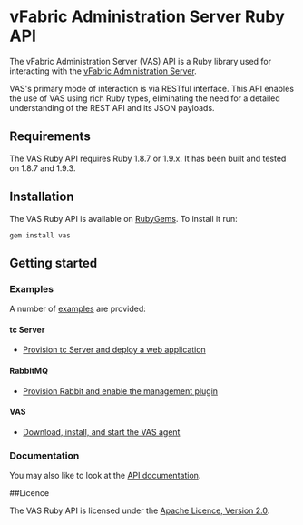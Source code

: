 # vFabric Administration Server Ruby API

The vFabric Administration Server (VAS) API is a Ruby library used for interacting with the
[vFabric Administration Server](https://www.vmware.com/support/pubs/vfabric-vas.html).

VAS's primary mode of interaction is via RESTful interface. This API enables the use of VAS using
rich Ruby types, eliminating the need for a detailed understanding of the REST API and its JSON
payloads.

## Requirements

The VAS Ruby API requires Ruby 1.8.7 or 1.9.x. It has been built and tested on 1.8.7 and 1.9.3.

## Installation

The VAS Ruby API is available on [RubyGems](https://rubygems.org/gems/vas). To install it run:

	gem install vas

## Getting started

### Examples

A number of [examples](https://github.com/vFabric/vas-ruby-api/tree/master/examples) are provided:

#### tc Server

* [Provision tc Server and deploy a web application](https://github.com/vFabric/vas-ruby-api/tree/master/examples/tc-server/web-application)

#### RabbitMQ

* [Provision Rabbit and enable the management plugin](https://github.com/vFabric/vas-ruby-api/tree/master/examples/rabbitmq/management-plugin)

#### VAS

* [Download, install, and start the VAS agent](https://github.com/vFabric/vas-ruby-api/tree/master/examples/rabbitmq/management-plugin)

### Documentation

You may also like to look at the [API documentation](https://www.rubydoc.info/gems/vas/frames).

##Licence

The VAS Ruby API is licensed under the [Apache Licence, Version 2.0][asl2].

[asl2]: https://www.apache.org/licenses/LICENSE-2.0.html
